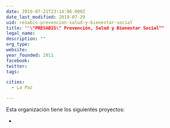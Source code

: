 ```yaml
---
date: 2019-07-21T23:14:06.000Z
date_last_modified: 2019-07-29
uid: resabis-prevencion-salud-y-bienestar-social
title: ""\"PRESABIS\" Prevención, Salud y Bienestar Social""
legal_name: 
description: ""
org_type: 
website: 
year_founded: 2011
facebook: 
twitter: 
tags:

cities: 
  - La Paz

---
```


Esta organización tiene los siguientes proyectos:

- [](/proyectos/yo-propongo)
